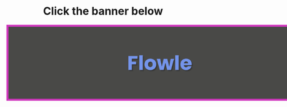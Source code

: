 <div align="center">
  <h1>Click the banner below</h1>
  <a href="https://lucasloepke.github.io/flowle/">
    <img src="banner.png" style="max-width: 800px;">
  </a>
</div>

